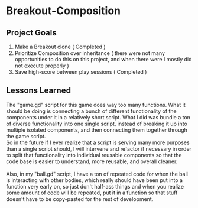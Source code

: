 ﻿# Breakout-Composition

## Project Goals
1. Make a Breakout clone ( Completed )
2. Prioritize Composition over inheritance ( there were not many opportunities to do this on this project, and when there were I mostly did not execute properly )
3. Save high-score between play sessions ( Completed )

## Lessons Learned
  The "game.gd" script for this game does way too many functions. What it should be doing is connecting a bunch of different functionality of the components under it in a relatively short script. What I did was bundle a ton of diverse functionality into one single script, instead of breaking it up into multiple isolated components, and then connecting them together through the game script.\
  So in the future if I ever realize that a script is serving many more purposes than a single script should, I will intervene and refactor if necessary in order to split that functionality into individual reusable components so that the code base is easier to understand, more reusable, and overall cleaner.\
\
  Also, in my "ball.gd" script, I have a ton of repeated code for when the ball is interacting with other bodies, which really should have been put into a function very early on, so just don't half-ass things and when you realize some amount of code will be repeated, put it in a function so that stuff doesn't have to be copy-pasted for the rest of development.
